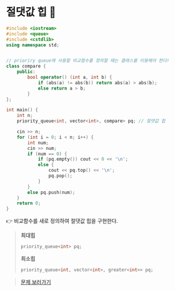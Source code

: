 # 절댓값 힙 🥈

```cpp
#include <iostream>
#include <queue>
#include <cstdlib>
using namespace std;


// prioriry queue에 사용할 비교함수를 정의할 때는 클래스를 이용해야 한다!
class compare {
    public:
        bool operator() (int a, int b) {
            if (abs(a) != abs(b)) return abs(a) > abs(b);
            else return a > b;
        }
};

int main() {
    int n;
    priority_queue<int, vector<int>, compare> pq; // 절댓값 힙

    cin >> n;
    for (int i = 0; i < n; i++) {
        int num;
        cin >> num;
        if (num == 0) {
            if (pq.empty()) cout << 0 << '\n';
            else {
                cout << pq.top() << '\n';
                pq.pop();
            }
        }
        else pq.push(num);
    }
    return 0;
}
```

👉 비교함수를 새로 정의하여 절댓값 힙을 구현한다.

> **최대힙**
>
> ```cpp
> priority_queue<int> pq;
> ```
>
> **최소힙**
>
> ```cpp
> priority_queue<int, vector<int>, greater<int>> pq;
> ```

> [문제 보러가기](https://www.acmicpc.net/problem/11286)
